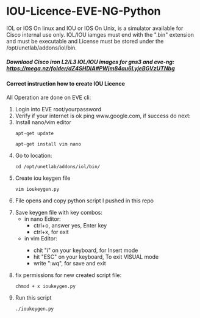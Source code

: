 # IOU-Licence-EVE-NG-Python
IOL or IOS On linux and IOU or IOS On Unix, is a simulator available for Cisco internal use only. 
IOL/IOU iamges must end with the ".bin" extension and must be executable and License must be 
stored under the /opt/unetlab/addons/iol/bin.
##### Downlaod Cisco iron L2/L3 IOL/IOU images for gns3 and eve-ng: https://mega.nz/folder/dZ4SHDIA#PWjm84au6LyjeBGVzUTNbg 
#### Correct instruction how to create IOU Licence <br />
All Operation are done on EVE cli: 
<br />
<ol>
<li>Login into EVE root/yourpassword</li>
<li>Verify if your internet is ok ping www.google.com, if success do next:</li>
<li>Install nano/vim editor
   <p><code>apt-get update</code></p>
   <p><code>apt-get install vim nano</code></p>
</li>   
<li>Go to location:
   <p><code>cd /opt/unetlab/addons/iol/bin/</code></p>
</li>
<li>Create iou keygen file
   <p><code>vim ioukeygen.py</code></p>
</li>   
<li>File opens and copy python script I pushed in this repo </li>
   <p></p>
<li>Save keygen file with key combos:
  	<ul>
    <li>in nano Editor:
        <ul>
            <li>ctrl+o, answer yes, Enter key </li>
            <li>ctrl+x, for exit</li>
        </ul>
    </li>
    <li>in vim Editor:</li>
  		<ul>
            <li>chit "i" on your keyboard, for Insert mode  </li>
            <li>hit "ESC" on your keyboard, To exit VISUAL mode</li>
          	<li>write ":wq", for save and exit </li>
        </ul>
</ul>
</li>
   <p></p>
<li> fix permissions for new created script file:
   <p><code>chmod + x ioukeygen.py</code></p>
</li>
<li>Run this script
   <p><code>./ioukeygen.py</code></p>
</li>
</ol>

